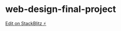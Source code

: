# web-design-final-project

[Edit on StackBlitz ⚡️](https://stackblitz.com/edit/web-platform-3cnnee)